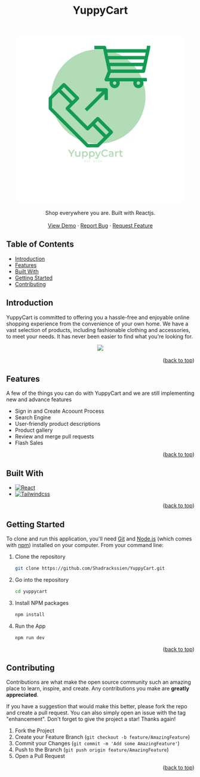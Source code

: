 <a name="readme-top"></a>
<h1 align="center"> YuppyCart </h1> <br>
<p align="center">
  <a href="https://yuppycart.netlify.app/">
    <img alt="YuppyCart" title="YuppyCart" src="https://github.com/Shadrackssien/YuppyCart/blob/main/src/assets/logo.png?raw=true" width="450">
  </a>
</p>

<p align="center">
  
</p>
<p align="center">
    Shop everywhere you are. Built with Reactjs.
    <br />
    <br />
    <a href="https://yuppycart.netlify.app/">View Demo</a>
    ·
    <a href="/src/bug-report---.md">Report Bug</a>
    ·
    <a href="/src/feature-request---.md">Request Feature</a>
  </p>

<!-- START doctoc generated TOC please keep comment here to allow auto update -->
<!-- DON'T EDIT THIS SECTION, INSTEAD RE-RUN doctoc TO UPDATE -->
## Table of Contents

- [Introduction](#introduction)
- [Features](#features)
- [Built With](#built-with)
- [Getting Started](#getting-started)
- [Contributing](#contributing)

<!-- END doctoc generated TOC please keep comment here to allow auto update -->

## Introduction
YuppyCart is committed to offering you a hassle-free and enjoyable online shopping experience from the convenience of your own home. We have a vast selection of products, including fashionable clothing and accessories, to meet your needs. It has never been easier to find what you're looking for.

<p align="center">
  <img src = "https://github.com/Shadrackssien/YuppyCart/assets/117119351/624885b8-56af-465c-a9cd-113c4d7b1274" width=550>
</p>

<p align="right">(<a href="#readme-top">back to top</a>)</p>

## Features

A few of the things you can do with YuppyCart and we are still implementing new and advance features

* Sign in and Create Acoount Process
* Search Engine
* User-friendly product descriptions
* Product gallery
* Review and merge pull requests
* Flash Sales

<p align="right">(<a href="#readme-top">back to top</a>)</p>

## Built With

* [![React][React.js]][React-url]
* [![Tailwindcss][Tailwindcss.com]][Tailwindcss-url]

<p align="right">(<a href="#readme-top">back to top</a>)</p>

<!-- GETTING STARTED -->
## Getting Started
To clone and run this application, you'll need [Git](https://git-scm.com) and [Node.js](https://nodejs.org/en/download/) (which comes with [npm](http://npmjs.com)) installed on your computer. From your command line:

1. Clone the repository
   ```sh
   git clone https://github.com/Shadrackssien/YuppyCart.git
   ```
2. Go into the repository
   ```sh
   cd yuppycart
   ```
3. Install NPM packages
   ```sh
   npm install
   ```
2. Run the App
   ```sh
   npm run dev
   ```

<p align="right">(<a href="#readme-top">back to top</a>)</p>

<!-- CONTRIBUTING -->
## Contributing

Contributions are what make the open source community such an amazing place to learn, inspire, and create. Any contributions you make are **greatly appreciated**.

If you have a suggestion that would make this better, please fork the repo and create a pull request. You can also simply open an issue with the tag "enhancement".
Don't forget to give the project a star! Thanks again!

1. Fork the Project
2. Create your Feature Branch (`git checkout -b feature/AmazingFeature`)
3. Commit your Changes (`git commit -m 'Add some AmazingFeature'`)
4. Push to the Branch (`git push origin feature/AmazingFeature`)
5. Open a Pull Request

<p align="right">(<a href="#readme-top">back to top</a>)</p>

<!-- MARKDOWN LINKS & IMAGES -->
<!-- https://www.markdownguide.org/basic-syntax/#reference-style-links -->
[contributors-shield]: https://img.shields.io/github/contributors/othneildrew/Best-README-Template.svg?style=for-the-badge
[contributors-url]: https://github.com/othneildrew/Best-README-Template/graphs/contributors
[forks-shield]: https://img.shields.io/github/forks/othneildrew/Best-README-Template.svg?style=for-the-badge
[forks-url]: https://github.com/othneildrew/Best-README-Template/network/members
[stars-shield]: https://img.shields.io/github/stars/othneildrew/Best-README-Template.svg?style=for-the-badge
[stars-url]: https://github.com/othneildrew/Best-README-Template/stargazers
[issues-shield]: https://img.shields.io/github/issues/othneildrew/Best-README-Template.svg?style=for-the-badge
[issues-url]: https://github.com/othneildrew/Best-README-Template/issues
[license-shield]: https://img.shields.io/github/license/othneildrew/Best-README-Template.svg?style=for-the-badge
[license-url]: https://github.com/othneildrew/Best-README-Template/blob/master/LICENSE.txt
[linkedin-shield]: https://img.shields.io/badge/-LinkedIn-black.svg?style=for-the-badge&logo=linkedin&colorB=555
[linkedin-url]: https://linkedin.com/in/othneildrew
[product-screenshot]: images/screenshot.png
[Next.js]: https://img.shields.io/badge/next.js-000000?style=for-the-badge&logo=nextdotjs&logoColor=white
[Next-url]: https://nextjs.org/
[React.js]: https://img.shields.io/badge/React-20232A?style=for-the-badge&logo=react&logoColor=61DAFB
[React-url]: https://reactjs.org/
[Vue.js]: https://img.shields.io/badge/Vue.js-35495E?style=for-the-badge&logo=vuedotjs&logoColor=4FC08D
[Vue-url]: https://vuejs.org/
[Angular.io]: https://img.shields.io/badge/Angular-DD0031?style=for-the-badge&logo=angular&logoColor=white
[Angular-url]: https://angular.io/
[Svelte.dev]: https://img.shields.io/badge/Svelte-4A4A55?style=for-the-badge&logo=svelte&logoColor=FF3E00
[Svelte-url]: https://svelte.dev/
[Laravel.com]: https://img.shields.io/badge/Laravel-FF2D20?style=for-the-badge&logo=laravel&logoColor=white
[Laravel-url]: https://laravel.com
[Bootstrap.com]: https://img.shields.io/badge/Bootstrap-563D7C?style=for-the-badge&logo=bootstrap&logoColor=white
[Bootstrap-url]: https://getbootstrap.com
[JQuery.com]: https://img.shields.io/badge/jQuery-0769AD?style=for-the-badge&logo=jquery&logoColor=white
[JQuery-url]: https://jquery.com 
[Tailwindcss.com]: https://img.shields.io/badge/tailwindcss-%2338B2AC.svg?style=for-the-badge&logo=tailwind-css&logoColor=white
[Tailwindcss-url]: https://tailwindcss.com
